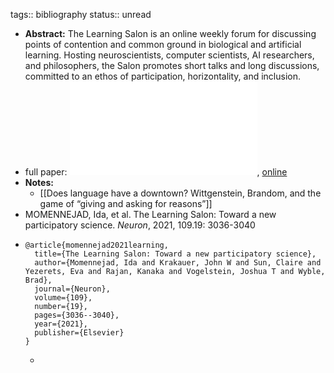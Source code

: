 tags:: bibliography
status:: unread

- **Abstract:** The Learning Salon is an online weekly forum for discussing points of contention and common ground in biological and artificial learning. Hosting neuroscientists, computer scientists, AI researchers, and philosophers, the Salon promotes short talks and long discussions, committed to an ethos of participation, horizontality, and inclusion.
- full paper: ![local copy](../assets/the-learning-salon_1677581488867_0.pdf), [online](https://reader.elsevier.com/reader/sd/pii/S0896627321006206?token=6472926E73AF7746E5A34422B959C37E19CA6C0409F2D137D074A7EB9431FAA830BAEB32AB0822DE3B25A62E388E49AC&originRegion=eu-west-1&originCreation=20230228101511)
- **Notes:**
	- [[Does language have a downtown? Wittgenstein, Brandom, and the game of “giving and asking for reasons”]]
- MOMENNEJAD, Ida, et al. The Learning Salon: Toward a new participatory science. *Neuron*, 2021, 109.19: 3036-3040
- ```
  @article{momennejad2021learning,
    title={The Learning Salon: Toward a new participatory science},
    author={Momennejad, Ida and Krakauer, John W and Sun, Claire and Yezerets, Eva and Rajan, Kanaka and Vogelstein, Joshua T and Wyble, Brad},
    journal={Neuron},
    volume={109},
    number={19},
    pages={3036--3040},
    year={2021},
    publisher={Elsevier}
  }
  ```
	-
